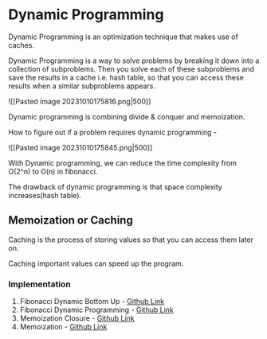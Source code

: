 # Dynamic Programming

Dynamic Programming is an optimization technique that makes use of caches.

Dynamic Programming is a way to solve problems by breaking it down into a collection of subproblems. Then you solve each of these subproblems and save the results in a cache i.e. hash table, so that you can access these results when a similar subproblems appears.

![[Pasted image 20231010175816.png|500]]

Dynamic programming is combining divide & conquer and memoization.

How to figure out if a problem requires dynamic programming -

![[Pasted image 20231010175845.png|500]]

With Dynamic programming, we can reduce the time complexity from O(2^n) to O(n) in fibonacci.

The drawback of dynamic programming is that space complexity increases(hash table).

## Memoization or Caching

Caching is the process of storing values so that you can access them later on.

Caching important values can speed up the program.

### Implementation

1. Fibonacci Dynamic Bottom Up - [Github Link](https://github.com/grandeurkoe/data-structures-and-algorithms/tree/c0e5a62ca0ad4549efcdc04d2d5eeb482a794f27/algorithms/dynamic-programming/fibonacci-dynamic-bottom-up)
2. Fibonacci Dynamic Programming - [Github Link](https://github.com/grandeurkoe/data-structures-and-algorithms/tree/c0e5a62ca0ad4549efcdc04d2d5eeb482a794f27/algorithms/dynamic-programming/fibonacci-dynamic-programming)
3. Memoization Closure - [Github Link](https://github.com/grandeurkoe/data-structures-and-algorithms/tree/c0e5a62ca0ad4549efcdc04d2d5eeb482a794f27/algorithms/dynamic-programming/memoization-closure)
4. Memoization - [Github Link](https://github.com/grandeurkoe/data-structures-and-algorithms/tree/c0e5a62ca0ad4549efcdc04d2d5eeb482a794f27/algorithms/dynamic-programming/memoization)